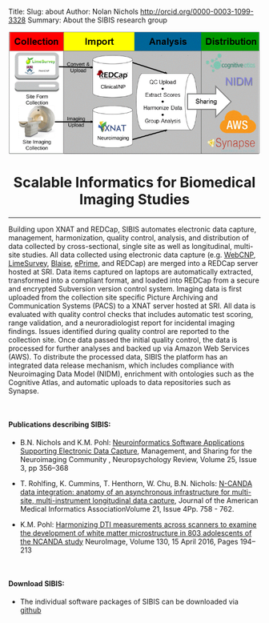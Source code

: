 Title: 
Slug: about
Author: Nolan Nichols <http://orcid.org/0000-0003-1099-3328>
Summary: About the SIBIS research group

<center><img src="../images/logo/SIBIS-Overview.gif" alt="SIBIS-Overview" align="middle"></center>

<h1 align="middle">Scalable Informatics for Biomedical Imaging Studies</h1>

---

Building upon XNAT and REDCap, SIBIS automates electronic data capture, management, harmonization, quality control, analysis, and distribution of data collected by cross-sectional, single site as well as longitudinal, multi-site studies.
All data collected using electronic data capture (e.g. [WebCNP], [LimeSurvey], [Blaise], [ePrime], and REDCap) are merged into a REDCap server hosted at SRI. Data items captured on laptops are automatically extracted, transformed into a compliant format, and loaded into REDCap from a secure and encrypted Subversion version control system. Imaging data is first uploaded from the collection site specific Picture Archiving and Communication Systems (PACS) to a XNAT server hosted at SRI. All data is evaluated with quality control checks that includes automatic test scoring, range validation, and a neuroradiologist report for incidental imaging findings. Issues identified during quality control are reported to the collection site.  Once data passed the initial quality control, the data is processed for further analyses and backed up via Amazon Web Services (AWS). To distribute the processed data, SIBIS the platform has an integrated data release mechanism, which includes compliance with Neuroimaging Data Model (NIDM), enrichment with ontologies such as the Cognitive Atlas, and automatic uploads to data repositories such as Synapse. 

</br>

#### Publications describing SIBIS: 

* B.N. Nichols and K.M. Pohl: [Neuroinformatics Software Applications Supporting Electronic Data Capture][paper1], Management, and Sharing for the Neuroimaging Community , Neuropsychology Review, Volume 25, Issue 3, pp 356–368

* T. Rohlfing, K. Cummins, T. Henthorn, W. Chu, B.N. Nichols: [N-CANDA data integration: anatomy of an asynchronous infrastructure for multi-site, multi-instrument longitudinal data capture][paper2], Journal of the American Medical Informatics AssociationVolume 21, Issue 4Pp. 758 - 762.

* K.M. Pohl: [Harmonizing DTI measurements across scanners to examine the development of white matter microstructure in 803 adolescents of the NCANDA study][paper3] NeuroImage, Volume 130, 15 April 2016, Pages 194–213

</br>

#### Download SIBIS: 

 *   The individual software packages of SIBIS can be downloaded via [github] 

[WebCNP]: https://webcnp.med.upenn.edu/
[LimeSurvey]: https://www.limesurvey.org
[Blaise]: http://www.blaise.com
[ePrime]: http://www.pstnet.com/eprime.cfm
[paper1]: http://link.springer.com/article/10.1007/s11065-015-9293-x
[paper2]: http://jamia.oxfordjournals.org/content/21/4/758
[paper3]: http://www.sciencedirect.com/science/article/pii/S1053811916000914
[github]: https://github.com/sibis-platform